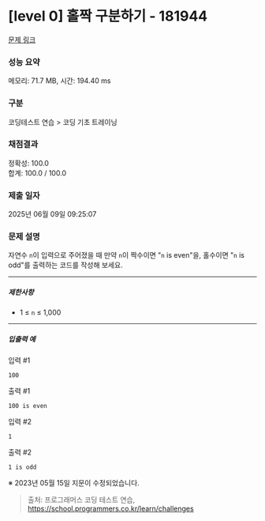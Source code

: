 # [level 0] 홀짝 구분하기 - 181944 

[문제 링크](https://school.programmers.co.kr/learn/courses/30/lessons/181944) 

### 성능 요약

메모리: 71.7 MB, 시간: 194.40 ms

### 구분

코딩테스트 연습 > 코딩 기초 트레이닝

### 채점결과

정확성: 100.0<br/>합계: 100.0 / 100.0

### 제출 일자

2025년 06월 09일 09:25:07

### 문제 설명

<p>자연수 <code>n</code>이 입력으로 주어졌을 때 만약 <code>n</code>이 짝수이면 "<code>n</code> is even"을, 홀수이면 "<code>n</code> is odd"를 출력하는 코드를 작성해 보세요.</p>

<hr>

<h5>제한사항</h5>

<ul>
<li>1 ≤ <code>n</code> ≤ 1,000</li>
</ul>

<hr>

<h5>입출력 예</h5>

<p>입력 #1</p>
<div class="highlight"><pre class="codehilite"><code>100
</code></pre></div>
<p>출력 #1</p>
<div class="highlight"><pre class="codehilite"><code>100 is even
</code></pre></div>
<p>입력 #2</p>
<div class="highlight"><pre class="codehilite"><code>1
</code></pre></div>
<p>출력 #2</p>
<div class="highlight"><pre class="codehilite"><code>1 is odd
</code></pre></div>
<p>※ 2023년 05월 15일 지문이 수정되었습니다.</p>


> 출처: 프로그래머스 코딩 테스트 연습, https://school.programmers.co.kr/learn/challenges